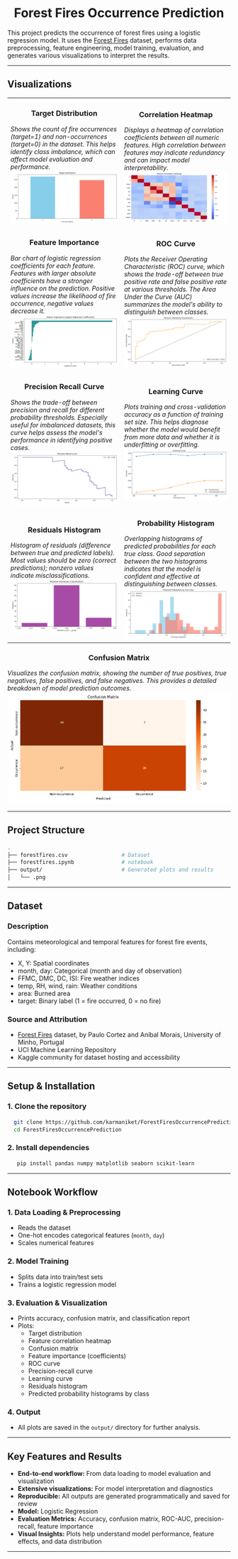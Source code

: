 <h1 align="center">Forest Fires Occurrence Prediction</h1>

This project predicts the occurrence of forest fires using a logistic regression model. It uses the [Forest Fires](https://archive.ics.uci.edu/dataset/162/forest+fires) dataset, performs data preprocessing, feature engineering, model training, evaluation, and generates various visualizations to interpret the results.

---

## Visualizations

<table><tr><td>
      <h3 align="center">Target Distribution</h3>
      <i>Shows the count of fire occurrences (target=1) and non-occurrences (target=0) in the dataset. This helps identify class imbalance, which can affect model evaluation and performance.</i><br>
      <img width="auto" src="output/target_distribution.png">
    </td><td>
      <h3 align="center">Correlation Heatmap</h3>
      <i>Displays a heatmap of correlation coefficients between all numeric features. High correlation between features may indicate redundancy and can impact model interpretability.</i><br>
      <img width="auto" src="output/correlation_heatmap.png">  </td>
  </tr>
    <tr><td>
      <h3 align="center">Feature Importance</h3>
      <i>Bar chart of logistic regression coefficients for each feature. Features with larger absolute coefficients have a stronger influence on the prediction. Positive values increase the likelihood of fire occurrence, negative values decrease it.</i><br>
      <img width="auto" src="output/feature_importance.png">
    </td><td>
      <h3 align="center">ROC Curve</h3>
      <i>Plots the Receiver Operating Characteristic (ROC) curve, which shows the trade-off between true positive rate and false positive rate at various thresholds. The Area Under the Curve (AUC) summarizes the model's ability to distinguish between classes.</i><br>
      <img width="auto" src="output/roc_curve.png">
    </td></tr>
    <tr><td>
      <h3 align="center">Precision Recall Curve</h3>
      <i>Shows the trade-off between precision and recall for different probability thresholds. Especially useful for imbalanced datasets, this curve helps assess the model's performance in identifying positive cases.</i><br>
      <img width="auto" src="output/precision_recall_curve.png">
    </td><td>
      <h3 align="center">Learning Curve</h3>
      <i>Plots training and cross-validation accuracy as a function of training set size. This helps diagnose whether the model would benefit from more data and whether it is underfitting or overfitting.</i><br>
      <img width="auto" src="output/learning_curve.png">
    </td></tr>
    <tr><td>
      <h3 align="center">Residuals Histogram</h3>
      <i>Histogram of residuals (difference between true and predicted labels). Most values should be zero (correct predictions); nonzero values indicate misclassifications.</i><br>
      <img width="auto" src="output/residuals_hist.png">
    </td><td>
      <h3 align="center">Probability Histogram</h3>
      <i>Overlapping histograms of predicted probabilities for each true class. Good separation between the two histograms indicates that the model is confident and effective at distinguishing between classes.</i><br>
      <img width="auto" src="output/prob_hist_by_class.png">
    </td></tr>
</table>
<h3 align="center">Confusion Matrix</h3>
      <i>Visualizes the confusion matrix, showing the number of true positives, true negatives, false positives, and false negatives. This provides a detailed breakdown of model prediction outcomes.</i> <br>
      <img width="auto" src="output/confusion_matrix.png">

---

## Project Structure

```bash
.
├── forestfires.csv                 # Dataset
├── forestfires.ipynb               # notebook
├── output/                         # Generated plots and results
│   └── .png 
```
---

## Dataset

### Description
Contains meteorological and temporal features for forest fire events, including:
- X, Y: Spatial coordinates
- month, day: Categorical (month and day of observation)
- FFMC, DMC, DC, ISI: Fire weather indices
- temp, RH, wind, rain: Weather conditions
- area: Burned area
- target: Binary label (1 = fire occurred, 0 = no fire)

### Source and Attribution
- [Forest Fires](https://archive.ics.uci.edu/dataset/162/forest+fires) dataset, by Paulo Cortez and Aníbal Morais, University of Minho, Portugal  
- UCI Machine Learning Repository  
- Kaggle community for dataset hosting and accessibility

---

## Setup & Installation

### 1. Clone the repository

```sh
  git clone https://github.com/karmaniket/ForestFiresOccurrencePrediction.git
  cd ForestFiresOccurrencePrediction
   ```

### 2. Install dependencies

```sh
   pip install pandas numpy matplotlib seaborn scikit-learn
   ```
---

## Notebook Workflow

### 1. Data Loading & Preprocessing
- Reads the dataset
- One-hot encodes categorical features (`month`, `day`)
- Scales numerical features

### 2. Model Training
- Splits data into train/test sets
- Trains a logistic regression model

### 3. Evaluation & Visualization
- Prints accuracy, confusion matrix, and classification report
- Plots:
    - Target distribution
    - Feature correlation heatmap
    - Confusion matrix
    - Feature importance (coefficients)
    - ROC curve
    - Precision-recall curve
    - Learning curve
    - Residuals histogram
    - Predicted probability histograms by class

### 4. Output
- All plots are saved in the `output/` directory for further analysis.

---

## Key Features and Results

- **End-to-end workflow:** From data loading to model evaluation and visualization
- **Extensive visualizations:** For model interpretation and diagnostics
- **Reproducible:** All outputs are generated programmatically and saved for review
- **Model:** Logistic Regression
- **Evaluation Metrics:** Accuracy, confusion matrix, ROC-AUC, precision-recall, feature importance
- **Visual Insights:** Plots help understand model performance, feature effects, and data distribution

---
